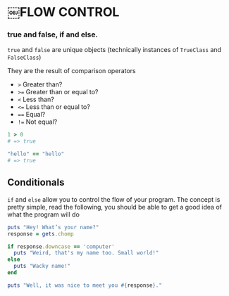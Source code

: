 # ￼FLOW CONTROL### true and false, if and else.`true` and `false` are unique objects (technically instances of `TrueClass` and `FalseClass`)They are the result of comparison operators- `>` Greater than?- `>=` Greater than or equal to?- `<` Less than?- `<=` Less than or equal to?- `==` Equal?- `!=` Not equal?```ruby1 > 0# => true"hello" == "hello"# => true```## Conditionals`if` and `else` allow you to control the flow of your program. The concept is pretty simple,read the following, you should be able to get a good idea of what the program will do```rubyputs "Hey! What’s your name?"response = gets.chompif response.downcase == 'computer'  puts "Weird, that's my name too. Small world!"else  puts "Wacky name!"endputs "Well, it was nice to meet you #{response}."```
